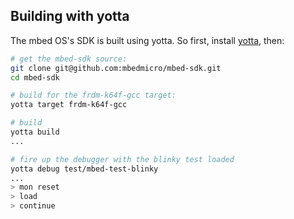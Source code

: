## Building with yotta

The mbed OS's SDK is built using yotta. So first, install [yotta](http://github.com/ARMmbed/yotta), then:

```bash
# get the mbed-sdk source:
git clone git@github.com:mbedmicro/mbed-sdk.git
cd mbed-sdk

# build for the frdm-k64f-gcc target:
yotta target frdm-k64f-gcc

# build
yotta build
...

# fire up the debugger with the blinky test loaded
yotta debug test/mbed-test-blinky
...
> mon reset
> load
> continue

```

